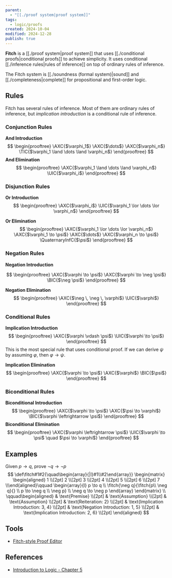 ```yaml
---
parent:
  - "[[./proof system|proof system]]"
tags:
  - logic/proofs
created: 2024-10-04
modified: 2024-12-28
publish: true
---
```

**Fitch** is a [[./proof system|proof system]] that uses [[./conditional proofs|conditional proofs]] to achieve simplicity. It uses conditional [[./inference rules|rules of inference]] on top of ordinary rules of inference.

The Fitch system is [[./soundness (formal system)|sound]] and [[./completeness|complete]] for propositional and first-order logic.

## Rules
Fitch has several rules of inference. Most of them are ordinary rules of inference, but _implication introduction_ is a conditional rule of inference.

### Conjunction Rules
**And Introduction**
$$
\begin{prooftree}
\AXC{$\varphi_1$}
\AXC{$\dots$}
\AXC{$\varphi_n$}
\TIC{$\varphi_1 \land \dots \land \varphi_n$}
\end{prooftree}
$$
**And Elimination**
$$
\begin{prooftree}
\AXC{$\varphi_1 \land \dots \land \varphi_n$}
\UIC{$\varphi_i$}
\end{prooftree}
$$

### Disjunction Rules
**Or Introduction**
$$
\begin{prooftree}
\AXC{$\varphi_i$}
\UIC{$\varphi_1 \lor \dots \lor \varphi_n$}
\end{prooftree}
$$

**Or Elimination**
$$
\begin{prooftree}
\AXC{$\varphi_1 \lor \dots \lor \varphi_n$}
\AXC{$\varphi_1 \to \psi$}
\AXC{$\dots$}
\AXC{$\varphi_n \to \psi$}
\QuaternaryInfC{$\psi$}
\end{prooftree}
$$
### Negation Rules
**Negation Introduction**

$$
\begin{prooftree}
\AXC{$\varphi \to \psi$}
\AXC{$\varphi \to \neg \psi$}
\BIC{$\neg \psi$}
\end{prooftree}
$$

**Negation Elimination**
$$
\begin{prooftree}
\AXC{$\neg \, \neg \, \varphi$}
\UIC{$\varphi$}
\end{prooftree}
$$
### Conditional Rules
**Implication Introduction**
$$
\begin{prooftree}
\AXC{$\varphi \vdash \psi$}
\UIC{$\varphi \to \psi$}
\end{prooftree}
$$
This is the most special rule that uses conditional proof. If we can derive $\psi$ by assuming $\varphi$, then $\varphi \to \psi$.

**Implication Elimination**
$$
\begin{prooftree}
\AXC{$\varphi \to \psi$}
\AXC{$\varphi$}
\BIC{$\psi$}
\end{prooftree}
$$
### Biconditional Rules
**Biconditional Introduction**
$$
\begin{prooftree}
\AXC{$\varphi \to \psi$}
\AXC{$\psi \to \varphi$}
\BIC{$\varphi \leftrightarrow \psi$}
\end{prooftree}
$$
**Biconditional Elimination**
$$
\begin{prooftree}
\AXC{$\varphi \leftrightarrow \psi$}
\UIC{$\varphi \to \psi$ \quad $\psi \to \varphi$}
\end{prooftree}
$$
## Examples
Given $p \to q$, prove $\neg q \to \neg p$
$$
\def\fitch#1#2{\quad\begin{array}{|l}#1\\#2\end{array}}
\begin{matrix}
\begin{aligned} 1 \\[2pt] 2  \\[2pt] 3 \\[2pt] 4 \\[2pt] 5 \\[2pt] 6 \\[2pt] 7 \\\end{aligned}\qquad
\begin{array}{l}
p \to q \\
\fitch{\neg q}{\fitch{p\\ \neg q}{} \\ p \to \neg q \\ \neg p} \\
\neg q \to \neg p
\end{array}
\end{matrix} \\
\qquad\begin{aligned} 
& \text{Premise} \\[2pt] 
& \text{Assumption} \\[2pt]
& \text{Assumption} \\[2pt]
& \text{Reiteration: 2} \\[2pt]
& \text{Implication Introduction: 3, 4} \\[2pt]
& \text{Negation Introduction: 1, 5} \\[2pt]
& \text{Implication Introduction: 2, 6} \\[2pt]
\end{aligned}
$$

## Tools
- [Fitch-style Proof Editor](http://logica.stanford.edu/homepage/fitch.php)

## References
- [Introduction to Logic - Chapter 5](http://intrologic.stanford.edu/chapters/chapter_05.html)